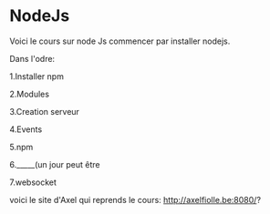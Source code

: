 # NodeJs
Voici le cours sur node Js
commencer par installer nodejs.

Dans l'odre:


1.Installer npm


2.Modules


3.Creation serveur


4.Events


5.npm


6._____(un jour peut être


7.websocket




voici le site d'Axel qui reprends le cours:
http://axelfiolle.be:8080/?
